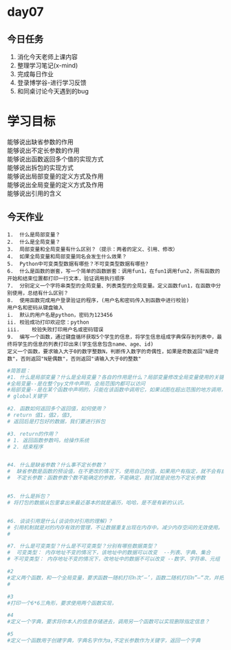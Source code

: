 # day07

## 今日任务

1. 消化今天老师上课内容
2. 整理学习笔记\(x-mind\)
3. 完成每日作业
4. 登录博学谷-进行学习反馈
5. 和同桌讨论今天遇到的bug

# 学习目标

能够说出缺省参数的作用  
能够说出不定长参数的作用  
能够说出函数返回多个值的实现方式  
能够说出拆包的实现方式  
能够说出局部变量的定义方式及作用  
能够说出全局变量的定义方式及作用  
能够说出引用的含义

## 今天作业



```
1.	什么是局部变量？ 
2.	什么是全局变量？ 
3.	局部变量和全局变量有什么区别？（提示：两者的定义、引用、修改）
4.	如果全局变量和局部变量同名会发生什么效果？ 
5.	Python中可变类型数据有哪些？不可变类型数据有哪些? 
6.	什么是函数的嵌套，写一个简单的函数嵌套：调用fun1，在fun1调用fun2，所有函数的开始和结束位置都打印一行文本，验证调用执行顺序 
7.	分别定义一个字符串类型的全局变量、列表类型的全局变量。定义函数fun1，在函数中分别使用，总结有什么区别？ 
8.	使用函数完成用户登录验证的程序，(用户名和密码传入到函数中进行校验) 
用户名和密码从键盘输入 
i.	默认的用户名是python，密码为123456 
ii.	校验成功打印欢迎您：python 
iii.	校验失败打印用户名或密码错误 
9.	编写一个函数，通过键盘循环获取5个学生的信息，将学生信息组成字典保存到列表中，最终将学生的信息的列表打印出来(学生信息包含name、age、id) 
定义一个函数，要求输入大于0的数字整数N，判断传入数字的奇偶性，如果是奇数返回"N是奇数"，否则返回"N是偶数"，否则返回"请输入大于0的整数"
```

```py
#简答题：
#1. 什么是局部变量？什么是全局变量？各自的作用是什么？局部变量修改全局变量使用的关键字是？
#全局变量--是在整个py文件中声明，全局范围内都可以访问
#局部变量--是在某个函数中声明的，只能在该函数中调用它，如果试图在超出范围的地方调用，程序会报错
# global关键字

#2. 函数如何返回多个返回值，如何使用？
# return 值1，值2，值3,
# 返回后是打包好的数据，我们要进行拆包

#3. return的作用？
# 1. 返回函数参数吗，给操作系统 
# 2. 结束程序


#4. 什么是缺省参数？什么事不定长参数？
#  缺省参数是函数的预设值，在不更改的情况下，使用自己的值，如果用户有指定，就不会有自己的函数。
#  不定长参数：函数参数个数不能确定的参数，不能确定，我们就是说他为不定长参数


#5. 什么是拆包？
# 将打包的数据从包里拿出来最近基本的就是遍历，哈哈，是不是有新的认识。


#6. 谈谈引用是什么(谈谈你对引用的理解)？
# 引用机制就是对的内存有效的管理，不让数据重复出现在内存中。减少内存空间的无效使用。
# 

#7. 什么是可变类型？什么是不可变类型？分别有哪些数据类型？
#  可变类型： 内存地址不变的情况下，该地址中的数据可以改变  --列表、字典、集合
# 不可变类型： 内存地址不变的情况下，改地址中的数据不可以改变 --数字、字符串、元组
```

```py
#2
#定义两个函数，和一个全局变量，要求函数一随机打印n次‘—’，函数二随机打印n”—“次，并把各自函数打印次数输出，最后求的一共打印次数并输出
#
```

```py
#3
#打印一个6*6三角形，要求使用两个函数实现，
```

```py
#4
#定义一个字典，要求将你本人的信息存储进去，调用另一个函数可以实现删除指定信息？
```

```py
#5
#定义一个函数用于创建字典，字典名字作为a,不定长参数作为关键字，返回一个字典
```



